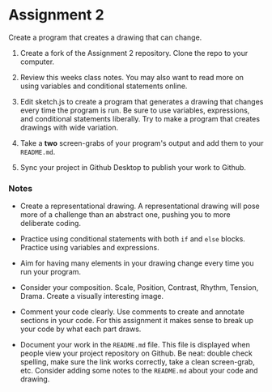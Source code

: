 # Assignment 2

Create a program that creates a drawing that can change.

1. Create a fork of the Assignment 2 repository. Clone the repo to your computer.

2. Review this weeks class notes. You may also want to read more on using variables and conditional statements online.

4. Edit sketch.js to create a program that generates a drawing that changes every time the program is run. Be sure to use variables, expressions, and conditional statements liberally. Try to make a program that creates drawings with wide variation.

5. Take a **two** screen-grabs of your program's output and add them to your `README.md`.

6. Sync your project in Github Desktop to publish your work to Github.

### Notes

- Create a representational drawing. A representational drawing will pose more of a challenge than an abstract one, pushing you to more deliberate coding.

- Practice using conditional statements with both `if` and `else` blocks. Practice using variables and expressions.

- Aim for having many elements in your drawing change every time you run your program.

- Consider your composition. Scale, Position, Contrast, Rhythm, Tension, Drama. Create a visually interesting image.

- Comment your code clearly. Use comments to create and annotate sections in your code. For this assignment it makes sense to break up your code by what each part draws.

- Document your work in the `README.md` file. This file is displayed when people view your project repository on Github. Be neat: double check spelling, make sure the link works correctly, take a clean screen-grab, etc. Consider adding some notes to the `README.md` about your code and drawing.
